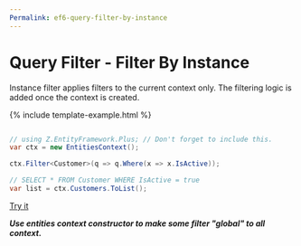 ```yaml
---
Permalink: ef6-query-filter-by-instance
---
```


# Query Filter - Filter By Instance

Instance filter applies filters to the current context only. The filtering logic is added once the context is created.

{% include template-example.html %} 
```csharp

// using Z.EntityFramework.Plus; // Don't forget to include this.
var ctx = new EntitiesContext();

ctx.Filter<Customer>(q => q.Where(x => x.IsActive));

// SELECT * FROM Customer WHERE IsActive = true
var list = ctx.Customers.ToList();
```

[Try it](https://dotnetfiddle.net/Tyw4Xy)

***Use entities context constructor to make some filter "global" to all context.***
